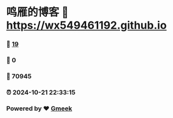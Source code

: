 # 鸣雁的博客 :link: https://wx549461192.github.io 
### :page_facing_up: [19](https://wx549461192.github.io/tag.html) 
### :speech_balloon: 0 
### :hibiscus: 70945 
### :alarm_clock: 2024-10-21 22:33:15 
### Powered by :heart: [Gmeek](https://github.com/Meekdai/Gmeek)
